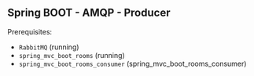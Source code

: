 Spring BOOT - AMQP - Producer
-----------------------------

Prerequisites:
- `RabbitMQ` (running)
- `spring_mvc_boot_rooms` (running)
- `spring_mvc_boot_rooms_consumer` (spring_mvc_boot_rooms_consumer)
